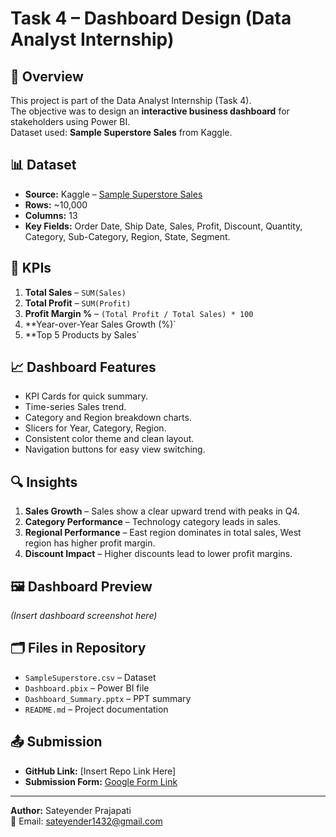 # Task 4 – Dashboard Design (Data Analyst Internship)

## 📌 Overview
This project is part of the Data Analyst Internship (Task 4).  
The objective was to design an **interactive business dashboard** for stakeholders using Power BI.  
Dataset used: **Sample Superstore Sales** from Kaggle.

## 📊 Dataset
- **Source:** Kaggle – [Sample Superstore Sales](https://www.kaggle.com/datasets/kyanyoga/sample-sales-data)
- **Rows:** ~10,000
- **Columns:** 13
- **Key Fields:** Order Date, Ship Date, Sales, Profit, Discount, Quantity, Category, Sub-Category, Region, State, Segment.

## 🎯 KPIs
1. **Total Sales** – `SUM(Sales)`
2. **Total Profit** – `SUM(Profit)`
3. **Profit Margin %** – `(Total Profit / Total Sales) * 100`
4. **Year-over-Year Sales Growth (%)`
5. **Top 5 Products by Sales`

## 📈 Dashboard Features
- KPI Cards for quick summary.
- Time-series Sales trend.
- Category and Region breakdown charts.
- Slicers for Year, Category, Region.
- Consistent color theme and clean layout.
- Navigation buttons for easy view switching.

## 🔍 Insights
1. **Sales Growth** – Sales show a clear upward trend with peaks in Q4.
2. **Category Performance** – Technology category leads in sales.
3. **Regional Performance** – East region dominates in total sales, West region has higher profit margin.
4. **Discount Impact** – Higher discounts lead to lower profit margins.

## 🖼 Dashboard Preview
*(Insert dashboard screenshot here)*

## 🗂 Files in Repository
- `SampleSuperstore.csv` – Dataset
- `Dashboard.pbix` – Power BI file
- `Dashboard_Summary.pptx` – PPT summary
- `README.md` – Project documentation

## 📤 Submission
- **GitHub Link:** [Insert Repo Link Here]
- **Submission Form:** [Google Form Link](https://forms.gle/S7hRFbGEQJPVeq2T6)

---
**Author:** Sateyender Prajapati  
📧 Email: sateyender1432@gmail.com  
